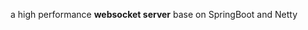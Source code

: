 <p>
    a high performance <strong>websocket server</strong> base on SpringBoot and Netty<br/>
</p>
